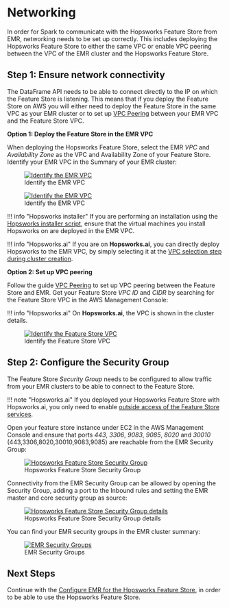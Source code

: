 # Networking

In order for Spark to communicate with the Hopsworks Feature Store from EMR, networking needs to be set up correctly. This includes deploying the Hopsworks Feature Store to either the same VPC or enable VPC peering between the VPC of the EMR cluster and the Hopsworks Feature Store.

## Step 1: Ensure network connectivity

The DataFrame API needs to be able to connect directly to the IP on which the Feature Store is listening.
This means that if you deploy the Feature Store on AWS you will either need to deploy the Feature Store in the same VPC as your EMR
cluster or to set up [VPC Peering](https://docs.aws.amazon.com/vpc/latest/peering/create-vpc-peering-connection.html) between your EMR VPC and the Feature Store VPC.

**Option 1: Deploy the Feature Store in the EMR VPC**

When deploying the Hopsworks Feature Store, select the EMR *VPC* and *Availability Zone* as the VPC and Availability Zone of your Feature Store.
Identify your EMR VPC in the Summary of your EMR cluster:

<p align="center">
  <figure>
    <a  href="../../../assets/images/emr/emr_vpc_0.png">
      <img src="../../../assets/images/emr/emr_vpc_0.png" alt="Identify the EMR VPC">
    </a>
    <figcaption>Identify the EMR VPC</figcaption>
  </figure>
</p>

<p align="center">
  <figure>
    <a  href="../../../assets/images/emr/emr_vpc_1.png">
      <img src="../../../assets/images/emr/emr_vpc_1.png" alt="Identify the EMR VPC">
    </a>
    <figcaption>Identify the EMR VPC</figcaption>
  </figure>
</p>

!!! info "Hopsworks installer"
    If you are performing an installation using the [Hopsworks installer script](https://hopsworks.readthedocs.io/en/stable/getting_started/installation_guide/platforms/hopsworks-installer.html), ensure that the virtual machines you install Hopsworks on are deployed in the EMR VPC.

!!! info "Hopsworks.ai"
    If you are on **Hopsworks.ai**, you can directly deploy Hopsworks to the EMR VPC, by simply selecting it at the [VPC selection step during cluster creation](https://docs.hopsworks.ai/hopsworks-cloud/latest/aws/cluster_creation/#step-8-vpc-selection).

**Option 2: Set up VPC peering**

Follow the guide [VPC Peering](https://docs.aws.amazon.com/vpc/latest/peering/create-vpc-peering-connection.html) to set up VPC peering between the Feature Store and EMR. Get your Feature Store *VPC ID* and *CIDR* by searching for the Feature Store VPC in the AWS Management Console:

!!! info "Hopsworks.ai"
    On **Hopsworks.ai**, the VPC is shown in the cluster details.

<p align="center">
  <figure>
    <a  href="../../../assets/images/databricks/aws/hopsworks_vpc.png">
      <img src="../../../assets/images/databricks/aws/hopsworks_vpc.png" alt="Identify the Feature Store VPC">
    </a>
    <figcaption>Identify the Feature Store VPC</figcaption>
  </figure>
</p>

## Step 2: Configure the Security Group

The Feature Store *Security Group* needs to be configured to allow traffic from your EMR clusters to be able to connect to the Feature Store.

!!! note "Hopsworks.ai"
    If you deployed your Hopsworks Feature Store with Hopsworks.ai, you only need to enable [outside access of the Feature Store services](../../../hopsworksai/services/#outside-access-to-the-feature-store).

Open your feature store instance under EC2 in the AWS Management Console and ensure that ports *443*, *3306*, *9083*, *9085*, *8020* and *30010* (443,3306,8020,30010,9083,9085) are reachable
from the EMR Security Group:

<p align="center">
  <figure>
    <a  href="../../../assets/images/databricks/aws/databricks_security_group_overview.png">
      <img src="../../../assets/images/databricks/aws/databricks_security_group_overview.png" alt="Hopsworks Feature Store Security Group">
    </a>
    <figcaption>Hopsworks Feature Store Security Group</figcaption>
  </figure>
</p>

Connectivity from the EMR Security Group can be allowed by opening the Security Group, adding a port to the Inbound rules and setting the EMR master and core security group as source:

<p align="center">
  <figure>
    <a  href="../../../assets/images/databricks/aws/databricks_security_group_details.png">
      <img src="../../../assets/images/databricks/aws/databricks_security_group_details.png" alt="Hopsworks Feature Store Security Group details">
    </a>
    <figcaption>Hopsworks Feature Store Security Group details</figcaption>
  </figure>
</p>

You can find your EMR security groups in the EMR cluster summary:

<p align="center">
  <figure>
    <a  href="../../../assets/images/emr/emr_security_group.png">
      <img src="../../../assets/images/emr/emr_security_group.png" alt="EMR Security Groups">
    </a>
    <figcaption>EMR Security Groups</figcaption>
  </figure>
</p>

## Next Steps

Continue with the [Configure EMR for the Hopsworks Feature Store](emr_configuration.md), in order to be able to use the Hopsworks Feature Store.
